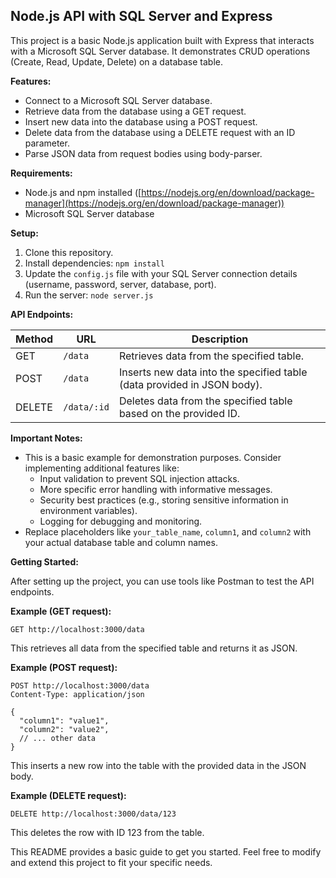 ## Node.js API with SQL Server and Express

This project is a basic Node.js application built with Express that interacts with a Microsoft SQL Server database. It demonstrates CRUD operations (Create, Read, Update, Delete) on a database table.

**Features:**

- Connect to a Microsoft SQL Server database.
- Retrieve data from the database using a GET request.
- Insert new data into the database using a POST request.
- Delete data from the database using a DELETE request with an ID parameter.
- Parse JSON data from request bodies using body-parser.

**Requirements:**

- Node.js and npm installed ([https://nodejs.org/en/download/package-manager](https://nodejs.org/en/download/package-manager))
- Microsoft SQL Server database

**Setup:**

1. Clone this repository.
2. Install dependencies: `npm install`
3. Update the `config.js` file with your SQL Server connection details (username, password, server, database, port).
4. Run the server: `node server.js`

**API Endpoints:**

| Method | URL | Description |
|---|---|---|
| GET | `/data` | Retrieves data from the specified table. |
| POST | `/data` | Inserts new data into the specified table (data provided in JSON body). |
| DELETE | `/data/:id` | Deletes data from the specified table based on the provided ID. |

**Important Notes:**

- This is a basic example for demonstration purposes. Consider implementing additional features like:
    - Input validation to prevent SQL injection attacks.
    - More specific error handling with informative messages.
    - Security best practices (e.g., storing sensitive information in environment variables).
    - Logging for debugging and monitoring.
- Replace placeholders like `your_table_name`, `column1`, and `column2` with your actual database table and column names.

**Getting Started:**

After setting up the project, you can use tools like Postman to test the API endpoints.

**Example (GET request):**

```
GET http://localhost:3000/data
```

This retrieves all data from the specified table and returns it as JSON.

**Example (POST request):**

```
POST http://localhost:3000/data
Content-Type: application/json

{
  "column1": "value1",
  "column2": "value2",
  // ... other data
}
```

This inserts a new row into the table with the provided data in the JSON body.

**Example (DELETE request):**

```
DELETE http://localhost:3000/data/123
```

This deletes the row with ID 123 from the table.

This README provides a basic guide to get you started. Feel free to modify and extend this project to fit your specific needs.
